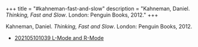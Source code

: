 +++
title = "#kahneman-fast-and-slow"
description = "Kahneman, Daniel. _Thinking, Fast and Slow_. London: Penguin Books, 2012."
+++

Kahneman, Daniel. _Thinking, Fast and Slow_. London: Penguin Books, 2012.

- [202105101039 L-Mode and R-Mode](/blips/202105101039-l-mode-and-r-mode)
